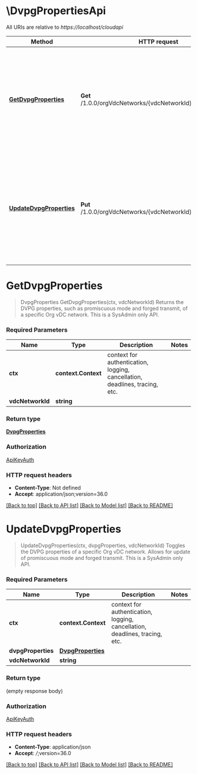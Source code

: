 # \DvpgPropertiesApi

All URIs are relative to *https://localhost/cloudapi*

Method | HTTP request | Description
------------- | ------------- | -------------
[**GetDvpgProperties**](DvpgPropertiesApi.md#GetDvpgProperties) | **Get** /1.0.0/orgVdcNetworks/{vdcNetworkId}/dvpgProperties | Returns the DVPG properties, such as promiscuous mode and forged transmit, of a specific Org vDC network. This is a SysAdmin only API.
[**UpdateDvpgProperties**](DvpgPropertiesApi.md#UpdateDvpgProperties) | **Put** /1.0.0/orgVdcNetworks/{vdcNetworkId}/dvpgProperties | Toggles the DVPG properties of a specific Org vDC network. Allows for update of promiscuous mode and forged transmit. This is a SysAdmin only API.


# **GetDvpgProperties**
> DvpgProperties GetDvpgProperties(ctx, vdcNetworkId)
Returns the DVPG properties, such as promiscuous mode and forged transmit, of a specific Org vDC network. This is a SysAdmin only API.

### Required Parameters

Name | Type | Description  | Notes
------------- | ------------- | ------------- | -------------
 **ctx** | **context.Context** | context for authentication, logging, cancellation, deadlines, tracing, etc.
  **vdcNetworkId** | **string**|  | 

### Return type

[**DvpgProperties**](DvpgProperties.md)

### Authorization

[ApiKeyAuth](../README.md#ApiKeyAuth)

### HTTP request headers

 - **Content-Type**: Not defined
 - **Accept**: application/json;version=36.0

[[Back to top]](#) [[Back to API list]](../README.md#documentation-for-api-endpoints) [[Back to Model list]](../README.md#documentation-for-models) [[Back to README]](../README.md)

# **UpdateDvpgProperties**
> UpdateDvpgProperties(ctx, dvpgProperties, vdcNetworkId)
Toggles the DVPG properties of a specific Org vDC network. Allows for update of promiscuous mode and forged transmit. This is a SysAdmin only API.

### Required Parameters

Name | Type | Description  | Notes
------------- | ------------- | ------------- | -------------
 **ctx** | **context.Context** | context for authentication, logging, cancellation, deadlines, tracing, etc.
  **dvpgProperties** | [**DvpgProperties**](DvpgProperties.md)|  | 
  **vdcNetworkId** | **string**|  | 

### Return type

 (empty response body)

### Authorization

[ApiKeyAuth](../README.md#ApiKeyAuth)

### HTTP request headers

 - **Content-Type**: application/json
 - **Accept**: *_/_*;version=36.0

[[Back to top]](#) [[Back to API list]](../README.md#documentation-for-api-endpoints) [[Back to Model list]](../README.md#documentation-for-models) [[Back to README]](../README.md)


